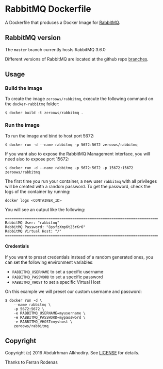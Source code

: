 # RabbitMQ Dockerfile

A Dockerfile that produces a Docker Image for [RabbitMQ](https://www.rabbitmq.com/).

## RabbitMQ version

The `master` branch currently hosts RabbitMQ 3.6.0

Different versions of RabbitMQ are located at the github repo [branches](https://github.com/frodenas/docker-rabbitmq/branches).

## Usage

### Build the image

To create the image `zeroows/rabbitmq`, execute the following command on the `docker-rabbitmq` folder:

```
$ docker build -t zeroows/rabbitmq .
```

### Run the image

To run the image and bind to host port 5672:

```
$ docker run -d --name rabbitmq -p 5672:5672 zeroows/rabbitmq
```

If you want also to expose the RabbitMQ Management interface, you will need also to expose port 15672:

```
$ docker run -d --name rabbitmq -p 5672:5672 -p 15672:15672 zeroows/rabbitmq
```

The first time you run your container, a new user `rabbitmq` with all privileges will be created with a random password.
To get the password, check the logs of the container by running:

```
docker logs <CONTAINER_ID>
```

You will see an output like the following:

```
========================================================================
RabbitMQ User: "rabbitmq"
RabbitMQ Password: "8psfzXmp6t23rKr6"
RabbitMQ Virtual Host: "/"
========================================================================
```

#### Credentials

If you want to preset credentials instead of a random generated ones, you can set the following environment variables:

* `RABBITMQ_USERNAME` to set a specific username
* `RABBITMQ_PASSWORD` to set a specific password
* `RABBITMQ_VHOST` to set a specific Virtual Host

On this example we will preset our custom username and password:

```
$ docker run -d \
    --name rabbitmq \
    -p 5672:5672 \
    -e RABBITMQ_USERNAME=myusername \
    -e RABBITMQ_PASSWORD=mypassword \
    -e RABBITMQ_VHOST=myvhost \
    zeroows/rabbitmq
```

## Copyright

Copyright (c) 2016 Abdulrhman Alkhodiry. See [LICENSE](https://github.com/zeroows/docker-rabbitmq/blob/master/LICENSE) for details.

Thanks to Ferran Rodenas
